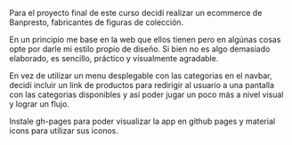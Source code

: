 Para el proyecto final de este curso decidí realizar un ecommerce de Banpresto, fabricantes de figuras de colección.

En un principio me base en la web que ellos tienen pero en algúnas cosas opte por darle mi estilo propio de diseño. Si bien no es algo demasiado elaborado, es sencillo, práctico y visualmente agradable.

En vez de utilizar un menu desplegable con las categorias en el navbar, decidí incluir un link de productos para redirigir al usuario a una pantalla con las categorias disponibles y así poder jugar un poco más a nivel visual y lograr un flujo.

Instale gh-pages para poder visualizar la app en github pages y material icons para utilizar sus iconos.

<!-- Nicolás Sequeira -->